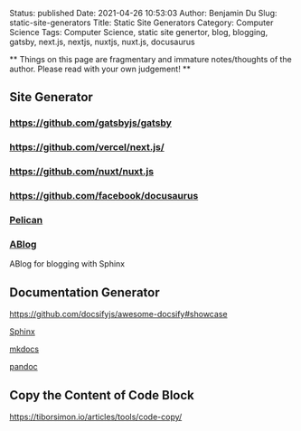 Status: published
Date: 2021-04-26 10:53:03
Author: Benjamin Du
Slug: static-site-generators
Title: Static Site Generators
Category: Computer Science
Tags: Computer Science, static site genertor, blog, blogging, gatsby, next.js, nextjs, nuxtjs, nuxt.js, docusaurus

**
Things on this page are fragmentary and immature notes/thoughts of the author.
Please read with your own judgement!
**

## Site Generator 

### https://github.com/gatsbyjs/gatsby

### https://github.com/vercel/next.js/

### https://github.com/nuxt/nuxt.js

### https://github.com/facebook/docusaurus

### [Pelican](http://www.legendu.net/misc/blog/pelican-tips/)

### [ABlog](https://github.com/sunpy/ablog)
ABlog for blogging with Sphinx

## Documentation Generator 

https://github.com/docsifyjs/awesome-docsify#showcase

[Sphinx](https://github.com/sphinx-doc/sphinx)

[mkdocs](https://github.com/mkdocs/mkdocs)

[pandoc](https://github.com/jgm/pandoc)

## Copy the Content of Code Block 

https://tiborsimon.io/articles/tools/code-copy/